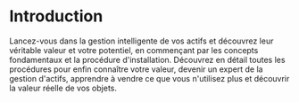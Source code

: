 # Introduction

Lancez-vous dans la gestion intelligente de vos actifs et découvrez leur véritable valeur et votre potentiel, en commençant par les concepts fondamentaux et la procédure d'installation. Découvrez en détail toutes les procédures pour enfin connaître votre valeur, devenir un expert de la gestion d'actifs, apprendre à vendre ce que vous n'utilisez plus et découvrir la valeur réelle de vos objets.
